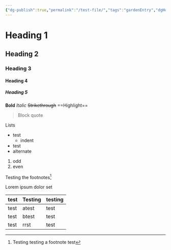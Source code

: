 ```yaml
---
{"dg-publish":true,"permalink":"/test-file/","tags":"gardenEntry","dgHomeLink":false,"dgPassFrontmatter":false}
---
```



# Heading 1

## Heading 2

### Heading 3

#### Heading 4

##### Heading 5

**Bold**
*Italic*
~~Strikethrough~~
==Highlight==

>Block quote

Lists
- test
	- indent 
- test
- alternate

1. odd
2. even 

Testing the footnotes[^1]

Lorem ipsum dolor set 

| test | Testing | testing |
| ---- | ------- | ------- |
| test | atest   | test    |
| test | btest   | test    |
| test | rrst    | test    |


[^1]: Testing testing a footnote test